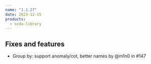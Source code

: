 ```yaml
---
name: "1.1.27"
date: 2023-12-15
products:
  - soda-library
---
```


## Fixes and features

* Group by: support anomaly/cot, better names by @m1n0 in #147